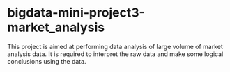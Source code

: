 # bigdata-mini-project3-market_analysis
This project is aimed at performing data analysis of large volume of market analysis data. It is required to interpret the raw data and make some logical conclusions using the data.
